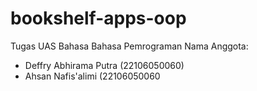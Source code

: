 # bookshelf-apps-oop
Tugas UAS Bahasa Bahasa Pemrograman
Nama Anggota:
- Deffry Abhirama Putra (22106050060)
- Ahsan Nafis'alimi (22106050060
